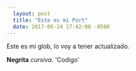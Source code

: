 ```yaml
---
  layout: post
  title: "Este es mi Port"
  date: 2017-06-24 17:42:00 -0500
---
```

  Este es mi glob, lo voy a tener actualizado.
  
  **Negrita** *cursiva*. 'Codigo'
